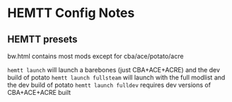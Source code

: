 # HEMTT Config Notes

## HEMTT presets

bw.html contains most mods except for cba/ace/potato/acre

`hemtt launch` will launch a barebones (just CBA+ACE+ACRE) and the dev build of potato
`hemtt launch fullsteam` will launch with the full modlist and the dev build of potato
`hemtt launch fulldev` requires dev versions of CBA+ACE+ACRE built 
